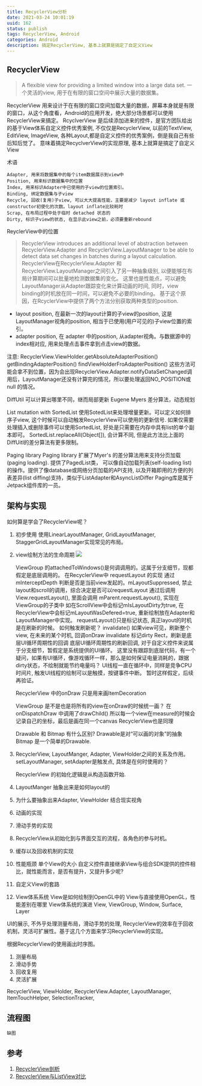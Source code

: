 ```yaml
---
title: RecyclerView分析
date: 2021-03-24 10:01:19
uuid: 162
status: publish
tags: RecyclerView, Android
categories: Android
description: 搞定RecyclerView, 基本上就算是搞定了自定义View
---
```


## RecyclerView

> A flexible view for providing a limited window into a large data set.
一个灵活的view, 用于在有限的窗口空间中展示大量的数据集。

RecyclerView 用来设计于在有限的窗口空间加载大量的数据，屏幕本身就是有限的窗口，从这个角度看，Android的应用开发，绝大部分场景都可以使用RecyclerView来搞定。
RcyclverView 是后续添加进来的控件，是官方团队给出的基于View体系自定义控件优秀案例, 不仅仅是RecyclerView, 以前的TextView, EditView, ImageView, 各种Layout,都是自定义控件的优秀案例，倒是我自己有些后知后觉了。 
意味着搞定RecyclverView的实现原理, 基本上就算是搞定了自定义View

术语

	Adapter, 用来将数据集中的每个item数据展示到view中
	Position, 用来标识数据集中的位置
	Index, 用来标识Adapter中已使用的子view的位置索引。
	Binding, 绑定数据集与子view
	Recycle, 回收(复用)子view, 可以大大提高性能，主要是减少 layout inflate 或 constructor初使化的次数。layout inflate比较耗时
	Scrap, 在布局过程中处于临时 detached 状态的
	Dirty, 标识子view的状态, 在显示此view之前，必须要重新rebound

ReyclerView中的位置
> RecyclerView introduces an additional level of abstraction between RecyclerView.Adapter and RecyclerView.LayoutManager to be able to detect data set changes in batches during a layout calculation.
RecyclerView在RecyclerView.Adapter 和 RecyclerView.LayoutManager之间引入了另一种抽象级别, 以便能够在布局计算期间可以批量地检测数据集的变化。
这里也是性能点，可以避免LayoutManager从Adapter跟踪变化来计算动画的时间, 同时，view binding的时机放在同一时间，可以避免不必要的binding。
基于这个原因，在RcyclerView中提供了两个方法分别获取两种类型的position.
* layout position, 在最新一次的layout计算的子view的position, 这是LayoutManager视角的position, 相当于已使用(用户可见的)子view位置的索引。
* adapter position, 在 adapter 中的position, 从adapter视角。与数据源中的index相对应, 用来处理点击事件拿到点击view的数据。
	
注意:
	RecyclerView.ViewHolder.getAbsoluteAdapterPosition()
							getBindingAdapterPosition()
	findViewHolderFroAdapterPosition()
	这些方法可能会拿不到位置，因为会出现RecyclerView.Adapter.notifyDataSetChanged调用后，LayoutManager还没有计算完的情况，所以要处理返回NO_POSITION或null 的情况。

DiffUtil
	可以计算出哪里不同，继而局部更新
	Eugene Myers 差分算法，动态规划

List mutation with SortedList
	使用SotedList来处理增量更新。可以定义如何排序子view, 这个时候可以自动触发RecyclerView可以使用的更新信号.
	如果仅需要处理插入或删除事件可以使用SortedList, 好处是只需要在内存中具有list的单个副本即可。
	SortedList.replaceAll(Object[]), 会计算不同, 但是此方法比上面的DiffUitl的差分算法有更多限制。

Paging library
	Paging library 扩展了Myer's 的差分算法用来支持分页加载(paging loading). 
	提供了PagedList类， 可以像自动加载列表(self-loading list)的操作。提供了像database或网络分页加载的API支持, 以及开箱即用的方便的列表差异(list diffing)支持，类似于ListAdapter和AsyncListDiffer 
	Paging库是属于Jetpack组件库的一员。

## 架构与实现

如何算是学会了RecyclerView呢？
1. 初步使用
	使用LinearLayoutManager, GridLayoutManager, StaggerGridLayoutManager实现常见的布局。
2. view绘制方法的生命周期
![](/images/custom_view_lifecycle.png)

	ViewGroup 的attachedToWindows()是何调调用的。这属于分支细节，现都假定是底层调用的。
	在RecyclerView中
	requestLayout 的实现 
		通过mInterceptDepth 判断是否是当前view发起的。mLayoutSuppressed, 禁止layout和scroll的调用，综合决定是否可以requestLayout
		通过后调用 View.requestLayout(), 里面会调用 mParent.requestLayout(), 实现在ViewGroup的子类中
		如在ScrollView中会标记mIsLayoutDirty为true, 在RecyclerView中会标记mLayoutWasDefered=true, 重新绘制放在Adapter和LayoutManager中实现。
		requestLayout()只是标记状态, 真正layout的时机是在刷新的时候。
	如何触发刷新呢？ 
		invalidate()
			如果view可见，刷新整个view, 在未来的某个时机, 回调onDraw
			invalidate 标记dirty Rect，刷新是底层UI循环周期性的回调
		底层UI循环周期性的刷新回调, 对于自定义控件来说属于分支细节，暂假定是系统提供的UI循环。
		这里没有跟踪到底层代码，有一个疑问，如果有UI循环，像游戏循环一样，那么是如何保证电量消耗的，跟据dirty状态，不绘制就能节约电量吗？
		UI线程一直在循环中，同样是竞争CPU时间片, 触发UI线程的绘制可以是触摸，按键事件中断。
		暂时这样假定，后续再验证。

	RecyclerView 中的onDraw 只是用来画ItemDecoration

	ViewGroup 是不是也是将所有的view在onDraw的时候统一画？
		在onDispatchDraw 中调用了drawChild()
		所以每一个view在measure的时候会记录自己的坐标，最后是画在同一个canvas
		RecyclerView也是同理

	Drawable 和 Bitmap 有什么区别?
		Drawable是对“可以画的对象”的抽象
		Bitmap 是一个简单的Drawable.

2. RecyclerView, LayoutManger, Adapter, ViewHolder之间的关系及作用。
	setLayoutManager, setAdapter是触发点, 具体是在何时使用的？

	RecyclerView 的初始化逻辑是从构造函数开始. 

3. LayoutManger 抽象出来是如何layout的
4. 为什么要抽象出来Adapter, ViewHolder
	结合现实视角
5. 动画的实现
6. 滑动手势的实现
7. RecyclerView从初始化到与界面交互的流程，各角色的参与时机。
8. 缓存以及回收机制的实现
9. 性能瓶颈
	单个View的大小 
	自定义控件直接继承View与组合SDK提供的控件相比，就性能而言，是否有提升，又提升多少呢?

10. 自定义View的套路
11. View体系系统
	View是如何绘制到OpenGL中的
	View与直接使用OpenGL，性能差别在哪里
	View体系统的演进
	View, ViewGroup, Window, Surface, Layer

UI的展示, 不外乎处理测量布局，滑动手势的处理, RecyclerView的效率在于回收机制，灵活可扩展性。基于这几个方面来学习RecyclerView的实现。

根据RecyclerView的使用画出时序图。

1. 测量布局
2. 滑动手势
3. 回收复用
4. 灵活扩展

RecyclerView, ViewHolder, RecyclerView.Adapter, LayoutManager, ItemTouchHelper, SelectionTracker, 

## 流程图
	缺图

## 参考
1. [RecyclerView剖析](https://blog.csdn.net/qq_23012315/article/details/50807224)
2. [RecyclerView与ListView对比](https://mp.weixin.qq.com/s?__biz=MzA3NTYzODYzMg==&mid=2653578065&idx=2&sn=25e64a8bb7b5934cf0ce2e49549a80d6&chksm=84b3b156b3c43840061c28869671da915a25cf3be54891f040a3532e1bb17f9d32e244b79e3f&scene=0&key=&ascene=7&uin=&devicetype=android-23&version=26031b31&nettype=WIFI)
